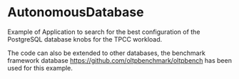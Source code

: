 # AutonomousDatabase
Example of Application to search for the best configuration of the PostgreSQL database knobs for the TPCC workload.

  The code can also be extended to other databases, the benchmark framework database https://github.com/oltpbenchmark/oltpbench has been used for this example.

